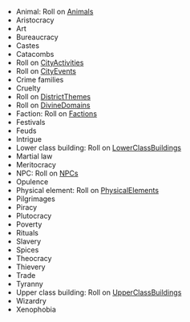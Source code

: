 
* Animal: Roll on [Animals](Animals/Animals)
* Aristocracy
* Art
* Bureaucracy
* Castes
* Catacombs
* Roll on [CityActivities](City/CityActivities)
* Roll on [CityEvents](City/CityEvents)
* Crime families
* Cruelty
* Roll on [DistrictThemes](City/DistrictThemes)
* Roll on [DivineDomains](DivineDomains)
* Faction: Roll on [Factions](City/Factions)
* Festivals
* Feuds
* Intrigue
* Lower class building: Roll on [LowerClassBuildings](City/LowerClassBuildings)
* Martial law
* Meritocracy
* NPC: Roll on [NPCs](NPCs/NPCs)
* Opulence
* Physical element: Roll on [PhysicalElements](Magic/PhysicalElements)
* Pilgrimages
* Piracy
* Plutocracy
* Poverty
* Rituals
* Slavery
* Spices
* Theocracy
* Thievery
* Trade
* Tyranny
* Upper class building: Roll on [UpperClassBuildings](City/UpperClassBuildings)
* Wizardry
* Xenophobia
